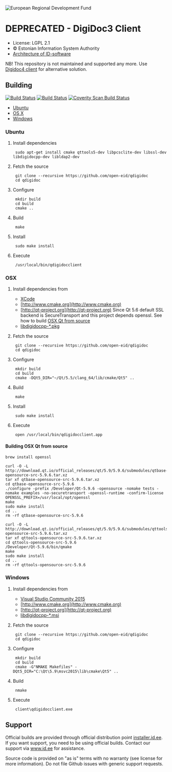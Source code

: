 ![European Regional Development Fund](https://github.com/e-gov/RIHA-Frontend/raw/master/logo/EU/EU.png "European Regional Development Fund - DO NOT REMOVE THIS IMAGE BEFORE 01.11.2022")

# DEPRECATED - DigiDoc3 Client

 * License: LGPL 2.1
 * &copy; Estonian Information System Authority
 * [Architecture of ID-software](http://open-eid.github.io)
 
NB! This repository is not maintained and supported any more. Use [Digidoc4 client](https://github.com/open-eid/DigiDoc4-Client) for alternative solution.

## Building
[![Build Status](https://travis-ci.org/open-eid/qdigidoc.svg?branch=master)](https://travis-ci.org/open-eid/qdigidoc)
[![Build Status](https://ci.appveyor.com/api/projects/status/github/open-eid/qdigidoc?branch=master&svg=true)](https://ci.appveyor.com/project/open-eid/qdigidoc)
[![Coverity Scan Build Status](https://scan.coverity.com/projects/725/badge.svg)](https://scan.coverity.com/projects/725)
* [Ubuntu](#ubuntu)
* [OS X](#osx)
* [Windows](#windows)

### Ubuntu

1. Install dependencies

        sudo apt-get install cmake qttools5-dev libpcsclite-dev libssl-dev libdigidocpp-dev libldap2-dev

2. Fetch the source

        git clone --recursive https://github.com/open-eid/qdigidoc
        cd qdigidoc

3. Configure

        mkdir build
        cd build
        cmake ..

4. Build

        make

5. Install

        sudo make install

6. Execute

        /usr/local/bin/qdigidocclient
        
### OSX

1. Install dependencies from
   * [XCode](https://itunes.apple.com/en/app/xcode/id497799835?mt=12)
   * [http://www.cmake.org](http://www.cmake.org)
   * [http://qt-project.org](http://qt-project.org)
       Since Qt 5.6 default SSL backend is SecureTransport and this project depends openssl.
       See how to build [OSX Qt from source](#building-osx-qt-from-source)
   * [libdigidocpp-*.pkg](https://github.com/open-eid/libdigidocpp/releases)
2. Fetch the source

        git clone --recursive https://github.com/open-eid/qdigidoc
        cd qdigidoc

3. Configure

        mkdir build
        cd build
        cmake -DQt5_DIR="~/Qt/5.5/clang_64/lib/cmake/Qt5" ..

4. Build

        make

5. Install

        sudo make install

6. Execute

        open /usr/local/bin/qdigidocclient.app

#### Building OSX Qt from source

    brew install openssl

    curl -O -L http://download.qt.io/official_releases/qt/5.9/5.9.6/submodules/qtbase-opensource-src-5.9.6.tar.xz
    tar xf qtbase-opensource-src-5.9.6.tar.xz
    cd qtbase-opensource-src-5.9.6
    ./configure -prefix /Developer/Qt-5.9.6 -opensource -nomake tests -nomake examples -no-securetransport -openssl-runtime -confirm-license OPENSSL_PREFIX=/usr/local/opt/openssl
    make
    sudo make install
    cd ..
    rm -rf qtbase-opensource-src-5.9.6

    curl -O -L http://download.qt.io/official_releases/qt/5.9/5.9.6/submodules/qttools-opensource-src-5.9.6.tar.xz
    tar xf qttools-opensource-src-5.9.6.tar.xz
    cd qttools-opensource-src-5.9.6
    /Developer/Qt-5.9.6/bin/qmake
    make
    sudo make install
    cd ..
    rm -rf qttools-opensource-src-5.9.6

### Windows

1. Install dependencies from
    * [Visual Studio Community 2015](https://www.visualstudio.com/downloads/)
    * [http://www.cmake.org](http://www.cmake.org)
    * [http://qt-project.org](http://qt-project.org)
    * [libdigidocpp-*.msi](https://github.com/open-eid/libdigidocpp/releases)
2. Fetch the source

        git clone --recursive https://github.com/open-eid/qdigidoc
        cd qdigidoc

3. Configure

        mkdir build
        cd build
        cmake -G"NMAKE Makefiles" -DQt5_DIR="C:\Qt\5.9\msvc2015\lib\cmake\Qt5" ..

4. Build

        nmake

6. Execute

        client\qdigidocclient.exe



## Support
Official builds are provided through official distribution point [installer.id.ee](https://installer.id.ee). If you want support, you need to be using official builds. Contact our support via www.id.ee for assistance.

Source code is provided on "as is" terms with no warranty (see license for more information). Do not file Github issues with generic support requests.
